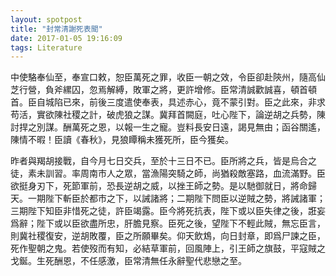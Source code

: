 ```yaml
---
layout: spotpost
title: "封常清謝死表聞"
date: 2017-01-05 19:16:09
tags: Literature
---
```


中使駱奉仙至，奉宣口敕，恕臣萬死之罪，收臣一朝之效，令臣卻赴陝州，隨高仙芝行營，負斧縲囚，忽焉解縛，敗軍之將，更許增修。臣常清誠歡誠喜，頓首頓首。臣自城陷已來，前後三度遣使奉表，具述赤心，竟不蒙引對。臣之此來，非求苟活，實欲陳社稷之計，破虎狼之謀。冀拜首闕庭，吐心陛下，論逆胡之兵勢，陳討捍之別謀。酬萬死之恩，以報一生之寵。豈料長安日遠，謁見無由；函谷關遙，陳情不暇！臣讀《春秋》，見狼瞫稱未獲死所，臣今獲矣。

昨者與羯胡接戰，自今月七日交兵，至於十三日不已。臣所將之兵，皆是烏合之徒，素未訓習。率周南市人之眾，當漁陽突騎之師，尚猶殺敵塞路，血流滿野。臣欲挺身刃下，死節軍前，恐長逆胡之威，以挫王師之勢。是以馳御就日，將命歸天。一期陛下斬臣於都市之下，以誡諸將；二期陛下問臣以逆賊之勢，將誡諸軍；三期陛下知臣非惜死之徒，許臣竭露。臣今將死抗表，陛下或以臣失律之後，誑妄爲辭；陛下或以臣欲盡所忠，肝膽見察。臣死之後，望陛下不輕此賊，無忘臣言，則冀社稷復安，逆胡敗覆，臣之所願畢矣。仰天飲鴆，向日封章，即爲尸諫之臣，死作聖朝之鬼。若使歿而有知，必結草軍前，回風陣上，引王師之旗鼓，平寇賊之戈鋋。生死酬恩，不任感激，臣常清無任永辭聖代悲戀之至。
